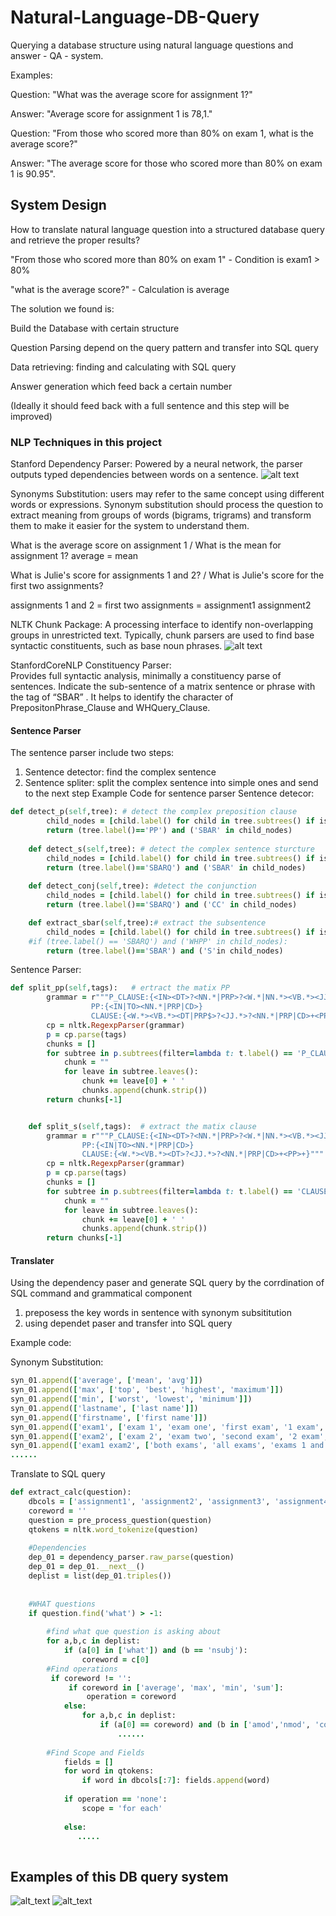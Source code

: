 # Natural-Language-DB-Query
Querying a database structure using natural language questions and answer - QA - system. 

Examples: 

Question: "What was the average score for assignment 1?"

Answer: "Average score for assignment 1 is 78,1."

Question: "From those who scored more than 80% on exam 1, what is the average score?"

Answer: "The average score for those who scored more than 80% on exam 1 is 90.95".

## System Design
How to translate natural language question into a structured database query and retrieve the proper results?

"From those who scored more than 80% on exam 1" - Condition is exam1 > 80%

"what is the average score?" - Calculation is average

The solution we found is:

Build the Database with certain structure

Question Parsing depend on the query pattern and transfer into SQL query

Data retrieving: finding and calculating with SQL query

Answer generation which feed back a certain number 

(Ideally it should feed back with a full sentence and this step will be improved)

### NLP Techniques in this project

Stanford Dependency Parser: Powered by a neural network, the parser outputs typed dependencies between words on a sentence.
![alt text](https://github.com/JKYang01/Natural-Language-DB-Query/blob/master/pictures/DEPEENCY_PARSER.png)

Synonyms Substitution: users may refer to the same concept using different words or expressions. Synonym substitution should process the question to extract meaning from groups of words (bigrams, trigrams) and transform them to make it easier for the system to understand them.

What is the average score on assignment 1 / What is the mean for assignment 1? average = mean

What is Julie's score for assignments 1 and 2? / What is Julie's score for the first two assignments?

assignments 1 and 2 = first two assignments = assignment1 assignment2

NLTK Chunk Package: A processing interface to identify non-overlapping groups in unrestricted text. 
Typically, chunk parsers are used to find base syntactic constituents, such as base noun phrases.
![alt text](https://github.com/JKYang01/Natural-Language-DB-Query/blob/master/pictures/NLP_CHUNKER1.png)

StanfordCoreNLP Constituency  Parser:  
Provides full syntactic analysis, minimally a constituency parse of sentences.
Indicate the sub-sentence of a matrix sentence or phrase with the tag of “SBAR” .
It helps to identify the character of PrepositonPhrase_Clause and WHQuery_Clause.

#### Sentence Parser 
The sentence parser include two steps:
1. Sentence detector: find the complex sentence 
2. Sentence spliter: split the complex sentence into simple ones and send to the next step
Example Code for sentence parser
Sentence detecor:
```ruby
def detect_p(self,tree): # detect the complex preposition clause
        child_nodes = [child.label() for child in tree.subtrees() if isinstance(child, nltk.Tree)]
        return (tree.label()=='PP') and ('SBAR' in child_nodes)
     
    def detect_s(self,tree): # detect the complex sentence sturcture
        child_nodes = [child.label() for child in tree.subtrees() if isinstance(child, nltk.Tree)]
        return (tree.label()=='SBARQ') and ('SBAR' in child_nodes)
        
    def detect_conj(self,tree): #detect the conjunction
        child_nodes = [child.label() for child in tree.subtrees() if isinstance(child, nltk.Tree)]
        return (tree.label()=='SBARQ') and ('CC' in child_nodes)

    def extract_sbar(self,tree):# extract the subsentence 
        child_nodes = [child.label() for child in tree.subtrees() if isinstance(child, nltk.Tree)]
    #if (tree.label() == 'SBARQ') and ('WHPP' in child_nodes):
        return (tree.label()=='SBAR') and ('S'in child_nodes)

```
Sentence Parser:
```ruby
def split_pp(self,tags):   # ertract the matix PP 
        grammar = r"""P_CLAUSE:{<IN><DT>?<NN.*|PRP>?<W.*|NN.*><VB.*><JJ.*>?<IN|TO>?<NN.*|PRP|CD>?<IN|TO>?<NN.*|PRP|CD>?}
                  PP:{<IN|TO><NN.*|PRP|CD>}
                  CLAUSE:{<W.*><VB.*><DT|PRP$>?<JJ.*>?<NN.*|PRP|CD>+<PP>?}"""
        cp = nltk.RegexpParser(grammar)
        p = cp.parse(tags)
        chunks = []
        for subtree in p.subtrees(filter=lambda t: t.label() == 'P_CLAUSE'):
            chunk = ""
            for leave in subtree.leaves():
                chunk += leave[0] + ' '
                chunks.append(chunk.strip())
        return chunks[-1]


    def split_s(self,tags):  # extract the matix clause
        grammar = r"""P_CLAUSE:{<IN><DT>?<NN.*|PRP>?<W.*|NN.*><VB.*><JJ.*>?<IN|TO><NN.*|PRP|CD><IN|TO>?<NN.*|PRP|CD>?}
                PP:{<IN|TO><NN.*|PRP|CD>}
                CLAUSE:{<W.*><VB.*><DT>?<JJ.*>?<NN.*|PRP|CD>+<PP>+}"""
        cp = nltk.RegexpParser(grammar)
        p = cp.parse(tags)
        chunks = []
        for subtree in p.subtrees(filter=lambda t: t.label() == 'CLAUSE'):
            chunk = ""
            for leave in subtree.leaves():
                chunk += leave[0] + ' '
                chunks.append(chunk.strip())
        return chunks[-1]
```
#### Translater 
Using the dependency paser and generate SQL query by the corrdination of SQL command and grammatical component
1. preposess the key words in sentence with synonym subsititution
2. using dependet paser and transfer into SQL query

Example code:

Synonym Substitution:
```ruby
syn_01.append(['average', ['mean', 'avg']])
syn_01.append(['max', ['top', 'best', 'highest', 'maximum']])
syn_01.append(['min', ['worst', 'lowest', 'minimum']])
syn_01.append(['lastname', ['last name']])
syn_01.append(['firstname', ['first name']])
syn_01.append(['exam1', ['exam 1', 'exam one', 'first exam', '1 exam', '1st exam']])
syn_01.append(['exam2', ['exam 2', 'exam two', 'second exam', '2 exam', '2nd exam']])
syn_01.append(['exam1 exam2', ['both exams', 'all exams', 'exams 1 and 2', '2 exams', 'two exams']])
......
```
Translate to SQL query  
```ruby
def extract_calc(question):
    dbcols = ['assignment1', 'assignment2', 'assignment3', 'assignment4','assignment5', 'exam1', 'exam2', 'firstname', 'lastname']
    coreword = ''
    question = pre_process_question(question)
    qtokens = nltk.word_tokenize(question)
    
    #Dependencies
    dep_01 = dependency_parser.raw_parse(question)
    dep_01 = dep_01.__next__()
    deplist = list(dep_01.triples())
    
    
    #WHAT questions
    if question.find('what') > -1:
        
        #find what que question is asking about
        for a,b,c in deplist:
            if (a[0] in ['what']) and (b == 'nsubj'):
                coreword = c[0]
        #Find operations
         if coreword != '':
             if coreword in ['average', 'max', 'min', 'sum']:
                 operation = coreword
            else:
                for a,b,c in deplist:
                    if (a[0] == coreword) and (b in ['amod','nmod', 'compound']):
                        ......
            
        #Find Scope and Fields
            fields = []
            for word in qtokens:
                if word in dbcols[:7]: fields.append(word)
            
            if operation == 'none':
                scope = 'for each'
                
            else:
               .....
                
```

## Examples of this DB query system
![alt_text](https://github.com/JKYang01/Natural-Language-DB-Query/blob/master/pictures/example1.png)
![alt_text](https://github.com/JKYang01/Natural-Language-DB-Query/blob/master/pictures/example2.png)




